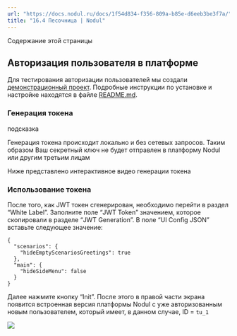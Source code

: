```yaml
---
url: "https://docs.nodul.ru/docs/1f54d834-f356-809a-b85e-d6eeb3be3f7a/"
title: "16.4 Песочница | Nodul"
---
```


Содержание этой страницы

## Авторизация пользователя в платформе [​](https://docs.nodul.ru/docs/1f54d834-f356-809a-b85e-d6eeb3be3f7a/\#%D0%B0%D0%B2%D1%82%D0%BE%D1%80%D0%B8%D0%B7%D0%B0%D1%86%D0%B8%D1%8F-%D0%BF%D0%BE%D0%BB%D1%8C%D0%B7%D0%BE%D0%B2%D0%B0%D1%82%D0%B5%D0%BB%D1%8F-%D0%B2-%D0%BF%D0%BB%D0%B0%D1%82%D1%84%D0%BE%D1%80%D0%BC%D0%B5 "Прямая ссылка на Авторизация пользователя в платформе")

Для тестирования авторизации пользователей мы создали [демонстрационный проект](https://github.com/garkavenko-nodul/whitelabel-example). Подробные инструкции по установке и настройке находятся в файле [README.md](http://readme.md/).

### Генерация токена [​](https://docs.nodul.ru/docs/1f54d834-f356-809a-b85e-d6eeb3be3f7a/\#%D0%B3%D0%B5%D0%BD%D0%B5%D1%80%D0%B0%D1%86%D0%B8%D1%8F-%D1%82%D0%BE%D0%BA%D0%B5%D0%BD%D0%B0 "Прямая ссылка на Генерация токена")

подсказка

Генерация токена происходит локально и без сетевых запросов. Таким образом Ваш секретный ключ не будет отправлен в платформу Nodul или другим третьим лицам

Ниже представлено интерактивное видео генерации токена

### Использование токена [​](https://docs.nodul.ru/docs/1f54d834-f356-809a-b85e-d6eeb3be3f7a/\#%D0%B8%D1%81%D0%BF%D0%BE%D0%BB%D1%8C%D0%B7%D0%BE%D0%B2%D0%B0%D0%BD%D0%B8%D0%B5-%D1%82%D0%BE%D0%BA%D0%B5%D0%BD%D0%B0 "Прямая ссылка на Использование токена")

После того, как JWT токен сгенерирован, необходимо перейти в раздел “White Label”. Заполните поле “JWT Token” значением, которое скопировали в разделе “JWT Generation”. В поле “UI Config JSON” вставьте следующее значение:

```codeBlockLines_e6Vv
{
  "scenarios": {
    "hideEmptyScenariosGreetings": true
  },
  "main": {
    "hideSideMenu": false
  }
}

```

Далее нажмите кнопку “Init”. После этого в правой части экрана появится встроенная версия платформы Nodul с уже авторизованным новым пользователем, который имеет, в данном случае, ID = `tu_1`

![](https://docs.nodul.ru/img/notion/8a0afc3d-60d3-4cee-839b-93bfb44cc862/%D0%A1%D0%BD%D0%B8%D0%BC%D0%BE%D0%BA_%D1%8D%D0%BA%D1%80%D0%B0%D0%BD%D0%B0_2025-05-19_%D0%B2_12.20.32.jpeg)